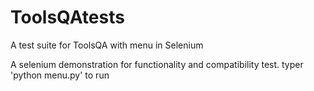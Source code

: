 # ToolsQAtests
A test suite for ToolsQA with menu in Selenium


A selenium demonstration for functionality and compatibility test. typer 'python menu.py' to run
